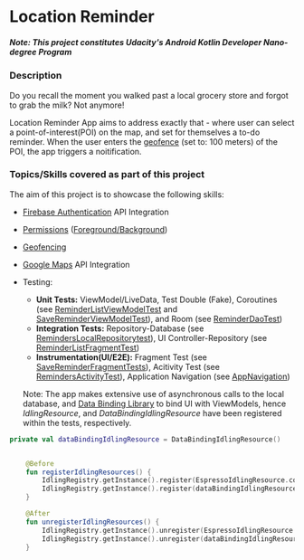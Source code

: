 <h1>Location Reminder</h1>
<h5>Note: This project constitutes Udacity's Android Kotlin Developer Nano-degree Program</h5>

<h3>Description</h3>

Do you recall the moment you walked past a local grocery store and forgot to grab the milk? Not anymore! 

Location Reminder App aims to address exactly that - where user can select a point-of-interest(POI) on the map, and set for themselves a to-do reminder. When the user enters the [geofence](https://developer.android.com/training/location/geofencing) (set to: 100 meters) of the POI, the app triggers a noitification. 

<h3>Topics/Skills covered as part of this project</h3>
The aim of this project is to showcase the following skills:

- [Firebase Authentication](https://firebase.google.com/docs/auth) API Integration
- [Permissions](https://developer.android.com/guide/topics/permissions/overview) ([Foreground/Background](https://developer.android.com/training/location/permissions))
- [Geofencing](https://developer.android.com/training/location/geofencing)
- [Google Maps](https://developers.google.com/android/reference/com/google/android/gms/maps/MapFragment) API Integration
- Testing:
    - __Unit Tests:__ ViewModel/LiveData, Test Double (Fake), Coroutines (see [ReminderListViewModelTest](https://github.com/azzumw/Project4/blob/master/app/src/test/java/com/udacity/project4/locationreminders/reminderslist/RemindersListViewModelTest.kt) and [SaveReminderViewModelTest](https://github.com/azzumw/Project4/blob/master/app/src/test/java/com/udacity/project4/locationreminders/savereminder/SaveReminderViewModelTest.kt)), and Room (see [ReminderDaoTest](https://github.com/azzumw/Project4/blob/master/app/src/androidTest/java/com/udacity/project4/locationreminders/data/local/RemindersDaoTest.kt))
    - __Integration Tests:__ Repository-Database (see [RemindersLocalRepositorytest](https://github.com/azzumw/Project4/blob/master/app/src/androidTest/java/com/udacity/project4/locationreminders/data/local/RemindersLocalRepositoryTest.kt)), UI Controller-Repository (see [ReminderListFragmentTest](https://github.com/azzumw/Project4/blob/master/app/src/androidTest/java/com/udacity/project4/locationreminders/reminderslist/ReminderListFragmentTest.kt))
    - __Instrumentation(UI/E2E):__ Fragment Test (see [SaveReminderFragmentTests](https://github.com/azzumw/Project4/blob/master/app/src/androidTest/java/com/udacity/project4/locationreminders/SaveReminderFragmentTests.kt)), Acitivity Test (see [RemindersActivityTest](https://github.com/azzumw/Project4/blob/master/app/src/androidTest/java/com/udacity/project4/RemindersActivityTest.kt)), Application Navigation (see [AppNavigation](https://github.com/azzumw/Project4/blob/master/app/src/androidTest/java/com/udacity/project4/AppNavigation.kt))

    Note: The app makes extensive use of asynchronous calls to the local database, and [Data Binding Library](https://developer.android.com/topic/libraries/data-binding) to bind UI with ViewModels, hence 
    _IdlingResource_, and _DataBindingIdlingResource_ have been registered within the tests, respectively. 

```kotlin
private val dataBindingIdlingResource = DataBindingIdlingResource()


    @Before
    fun registerIdlingResources() {
        IdlingRegistry.getInstance().register(EspressoIdlingResource.countingIdlingResource)
        IdlingRegistry.getInstance().register(dataBindingIdlingResource)
    }

    @After
    fun unregisterIdlingResources() {
        IdlingRegistry.getInstance().unregister(EspressoIdlingResource.countingIdlingResource)
        IdlingRegistry.getInstance().unregister(dataBindingIdlingResource)
    }
    
```


